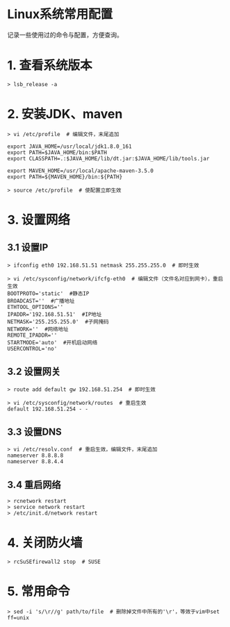 # Linux系统常用配置

记录一些使用过的命令与配置，方便查询。

# 1. 查看系统版本

```shell
> lsb_release -a
```

# 2. 安装JDK、maven

```shell
> vi /etc/profile  # 编辑文件，末尾追加

export JAVA_HOME=/usr/local/jdk1.8.0_161
export PATH=$JAVA_HOME/bin:$PATH
export CLASSPATH=.:$JAVA_HOME/lib/dt.jar:$JAVA_HOME/lib/tools.jar

export MAVEN_HOME=/usr/local/apache-maven-3.5.0
export PATH=${MAVEN_HOME}/bin:${PATH}

> source /etc/profile  # 使配置立即生效
```

# 3. 设置网络

## 3.1 设置IP

```shell
> ifconfig eth0 192.168.51.51 netmask 255.255.255.0  # 即时生效

> vi /etc/sysconfig/network/ifcfg-eth0  # 编辑文件（文件名对应到网卡），重启生效
BOOTPROTO='static'  #静态IP
BROADCAST=''  #广播地址
ETHTOOL_OPTIONS=''
IPADDR='192.168.51.51'  #IP地址
NETMASK='255.255.255.0'  #子网掩码
NETWORK=''  #网络地址
REMOTE_IPADDR=''
STARTMODE='auto'  #开机启动网络
USERCONTROL='no'
```
## 3.2 设置网关

```shell
> route add default gw 192.168.51.254  # 即时生效

> vi /etc/sysconfig/network/routes  # 重启生效
default 192.168.51.254 - - 
```

## 3.3 设置DNS

```shell
> vi /etc/resolv.conf  # 重启生效，编辑文件，末尾追加
nameserver 8.8.8.8
nameserver 8.8.4.4
```
## 3.4 重启网络

```shell
> rcnetwork restart
> service network restart
> /etc/init.d/network restart
```
# 4. 关闭防火墙

```shell
> rcSuSEfirewall2 stop  # SUSE
```

# 5. 常用命令

```shell
> sed -i 's/\r//g' path/to/file  # 删除掉文件中所有的'\r'，等效于vim中set ff=unix
```

